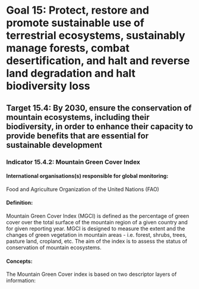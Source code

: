 # Goal 15: Protect, restore and promote sustainable use of terrestrial ecosystems, sustainably manage forests, combat desertification, and halt and reverse land degradation and halt biodiversity loss

## Target 15.4: By 2030, ensure the conservation of mountain ecosystems, including their biodiversity, in order to enhance their capacity to provide benefits that are essential for sustainable development

### Indicator 15.4.2: Mountain Green Cover Index

#### International organisations(s) responsible for global monitoring:

Food and Agriculture Organization of the United Nations (FAO)

#### Definition:

Mountain Green Cover Index (MGCI) is defined as the percentage of green cover over the total surface of the mountain region of a given country and for given reporting year. MGCI is designed to measure the extent and the changes of green vegetation in mountain areas - i.e. forest, shrubs, trees, pasture land, cropland, etc. The aim of the index is to assess the status of conservation of mountain ecosystems.

#### Concepts:

The Mountain Green Cover index is based on two descriptor layers of information:



